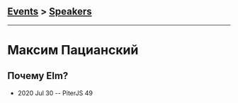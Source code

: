 ## [Events](../README.md) > [Speakers](../speakers.md)
---

# Максим Пацианский

## Почему Elm?
- 2020 Jul 30 -- PiterJS 49    
